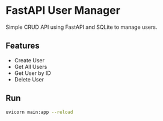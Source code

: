 # FastAPI User Manager

Simple CRUD API using FastAPI and SQLite to manage users.

## Features
- Create User
- Get All Users
- Get User by ID
- Delete User

## Run

```bash
uvicorn main:app --reload
